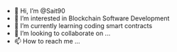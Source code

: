 - 👋 Hi, I’m @Sait90
- 👀 I’m interested in Blockchain Software Development
- 🌱 I’m currently learning coding smart contracts
- 💞️ I’m looking to collaborate on ...
- 📫 How to reach me ...

<!---
Sait90/Sait90 is a ✨ special ✨ repository because its `README.md` (this file) appears on your GitHub profile.
You can click the Preview link to take a look at your changes.
--->
